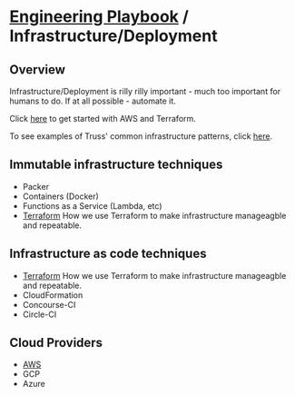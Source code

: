 # [Engineering Playbook](../README.md) / Infrastructure/Deployment

## Overview

Infrastructure/Deployment is rilly rilly important - much too important for humans to do. If at all possible - automate it.

Click [here](./getting_started/README.md) to get started with AWS and Terraform.

To see examples of Truss' common infrastructure patterns, click [here](https://github.com/trussworks/truss-infra).

## Immutable infrastructure techniques

- Packer
- Containers (Docker)
- Functions as a Service (Lambda, etc)
- [Terraform](./tf/README.md) How we use Terraform to make infrastructure manageagble and repeatable.

## Infrastructure as code techniques

- [Terraform](./tf/README.md) How we use Terraform to make infrastructure manageagble and repeatable.
- CloudFormation
- Concourse-CI
- Circle-CI

## Cloud Providers

- [AWS](./aws/README.md)
- GCP
- Azure

